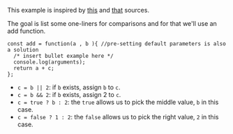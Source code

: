 This example is inspired by [this](https://frontendmasters.com/courses/js-fundamentals-functional-v2/es5-rewrite-solution/) and [that](https://eloquentjavascript.net/01_values.html#i_pdqDW7Pebo) sources.

The goal is list some one-liners for comparisons and for that we'll use an add function.


```
const add = function(a , b ){ //pre-setting default parameters is also a solution
  /* insert bullet example here */
  console.log(arguments);
  return a + c; 
};
```

- `c = b || 2`: if `b` exists, assign `b` to `c`.
- `c = b && 2`: if `b` exists, assign 2 to `c`.
- `c = true ? b : 2`: the `true` allows us to pick the middle value, `b` in this case.
- `c = false ? 1 : 2`: the `false` allows us to pick the right value, `2` in this case.
